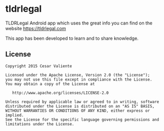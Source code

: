 # tldrlegal
TLDRLegal Android app which uses the great info you can find on the website https://tldrlegal.com

This app has been developed to learn and to share knowledge.

License
-------

    Copyright 2015 Cesar Valiente

    Licensed under the Apache License, Version 2.0 (the "License");
    you may not use this file except in compliance with the License.
    You may obtain a copy of the License at

       http://www.apache.org/licenses/LICENSE-2.0

    Unless required by applicable law or agreed to in writing, software
    distributed under the License is distributed on an "AS IS" BASIS,
    WITHOUT WARRANTIES OR CONDITIONS OF ANY KIND, either express or implied.
    See the License for the specific language governing permissions and
    limitations under the License.
